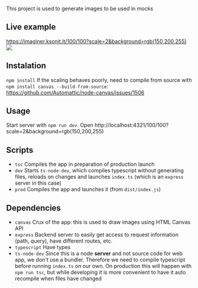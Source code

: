 This project is used to generate images to be used in mocks

## Live example

https://imaginer.ksonit.lt/100/100?scale=2&background=rgb(150,200,255)
![](<https://imaginer.ksonit.lt/100/100?scale=2&background=rgb(150,200,255)>)

## Instalation

`npm install`
If the scaling behaves poorly, need to compile from source with `npm install canvas --build-from-source`: https://github.com/Automattic/node-canvas/issues/1506

## Usage

Start server with `npm run dev`. Open http://localhost:4321/100/100?scale=2&background=rgb(150,200,255)

## Scripts

-   `tsc` Compiles the app in preparation of production launch
-   `dev` Starts `ts-node-dev`, which compiles typescript without generating files, reloads on changes and launches `index.ts` (which is an `express` server in this case)
-   `prod` Compiles the app and launches it (from `dist/index.js`)

## Dependencies

-   `canvas` Crux of the app: this is used to draw images using HTML Canvas API
-   `express` Backend server to easily get access to request information (path, query), have different routes, etc.
-   `typescript` Have types
-   `ts-node-dev` Since this is a node **server** and not source code for web app, we don't use a bundler. Therefore we need to compile typescript before running `index.ts` on our own. On production this will happen with `npm run tsc`, but while developing it is more convenient to have it auto recompile when files have changed
